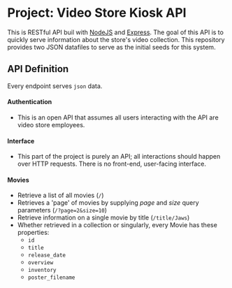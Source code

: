 # Project: Video Store Kiosk API
This is RESTful API buil with [NodeJS](https://nodejs.org/en/) and [Express](http://expressjs.com/). The goal of this API is to quickly serve information about the store's video collection. This repository provides two JSON datafiles to serve as the initial seeds for this system.

## API Definition
Every endpoint serves `json` data.

#### Authentication
- This is an open API that assumes all users interacting with the API are video store employees.

#### Interface
- This part of the project is purely an API; all interactions should happen over HTTP requests. There is no front-end, user-facing interface.

#### Movies
- Retrieve a list of all movies (`/`)
- Retrieves a 'page' of movies by supplying _page_ and _size_ query parameters (`/?page=2&size=10`)
- Retrieve information on a single movie by title (`/title/Jaws`)
- Whether retrieved in a collection or singularly, every Movie has these properties:
  - `id`
  - `title`
  - `release_date`
  - `overview`
  - `inventory`
  - `poster_filename`
